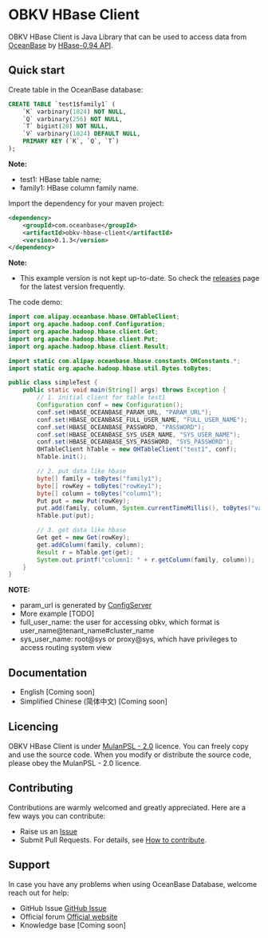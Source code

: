 # OBKV HBase Client
OBKV HBase Client is Java Library that can be used to access data from [OceanBase](https://github.com/oceanbase/oceanbase) by [HBase-0.94 API](https://svn.apache.org/repos/asf/hbase/hbase.apache.org/trunk/0.94/apidocs/index.html).

## Quick start

Create table in the OceanBase database:

``` sql
CREATE TABLE `test1$family1` (
    `K` varbinary(1024) NOT NULL,
    `Q` varbinary(256) NOT NULL,
    `T` bigint(20) NOT NULL,
    `V` varbinary(1024) DEFAULT NULL,
    PRIMARY KEY (`K`, `Q`, `T`)
);
```
**Note:**
* test1: HBase table name;
* family1: HBase column family name.

Import the dependency for your maven project:
``` xml
<dependency>
    <groupId>com.oceanbase</groupId>
    <artifactId>obkv-hbase-client</artifactId>
    <version>0.1.3</version>
</dependency>
```
**Note:**
* This example version is not kept up-to-date. So check the [releases](https://github.com/oceanbase/obkv-hbase-client-java/releases) page for the latest version frequently.

The code demo:
``` java
import com.alipay.oceanbase.hbase.OHTableClient;
import org.apache.hadoop.conf.Configuration;
import org.apache.hadoop.hbase.client.Get;
import org.apache.hadoop.hbase.client.Put;
import org.apache.hadoop.hbase.client.Result;

import static com.alipay.oceanbase.hbase.constants.OHConstants.*;
import static org.apache.hadoop.hbase.util.Bytes.toBytes;

public class simpleTest {
    public static void main(String[] args) throws Exception {
        // 1. initial client for table test1
        Configuration conf = new Configuration();
        conf.set(HBASE_OCEANBASE_PARAM_URL, "PARAM_URL");
        conf.set(HBASE_OCEANBASE_FULL_USER_NAME, "FULL_USER_NAME");
        conf.set(HBASE_OCEANBASE_PASSWORD, "PASSWORD");
        conf.set(HBASE_OCEANBASE_SYS_USER_NAME, "SYS_USER_NAME");
        conf.set(HBASE_OCEANBASE_SYS_PASSWORD, "SYS_PASSWORD");
        OHTableClient hTable = new OHTableClient("test1", conf);
        hTable.init();

        // 2. put data like hbase
        byte[] family = toBytes("family1");
        byte[] rowKey = toBytes("rowKey1");
        byte[] column = toBytes("column1");
        Put put = new Put(rowKey);
        put.add(family, column, System.currentTimeMillis(), toBytes("value1"));
        hTable.put(put);

        // 3. get data like hbase
        Get get = new Get(rowKey);
        get.addColumn(family, column);
        Result r = hTable.get(get);
        System.out.printf("column1: " + r.getColumn(family, column));
    }
}
```
**NOTE:**
* param_url is generated by [ConfigServer](https://ask.oceanbase.com/t/topic/35601923)
* More example [TODO]
* full_user_name: the user for accessing obkv, which format is user_name@tenant_name#cluster_name
* sys_user_name: root@sys or proxy@sys, which have privileges to access routing system view
## Documentation

- English [Coming soon]
- Simplified Chinese (简体中文) [Coming soon]

## Licencing

OBKV HBase Client is under [MulanPSL - 2.0](http://license.coscl.org.cn/MulanPSL2) licence. You can freely copy and use the source code. When you modify or distribute the source code, please obey the MulanPSL - 2.0 licence.

## Contributing

Contributions are warmly welcomed and greatly appreciated. Here are a few ways you can contribute:

- Raise us an [Issue](https://github.com/oceanbase/obkv-hbase-client-java/issues)
- Submit Pull Requests. For details, see [How to contribute](CONTRIBUTING.md).

## Support

In case you have any problems when using OceanBase Database, welcome reach out for help:

- GitHub Issue [GitHub Issue](https://github.com/oceanbase/obkv-hbase-client-java/issues)
- Official forum [Official website](https://open.oceanbase.com)
- Knowledge base [Coming soon]


